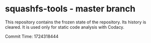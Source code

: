 # squashfs-tools - master branch

This repository contains the frozen state of the repository.
Its history is cleared. It is used only for static code
analysis with Codacy.

Commit Time: 1724318444